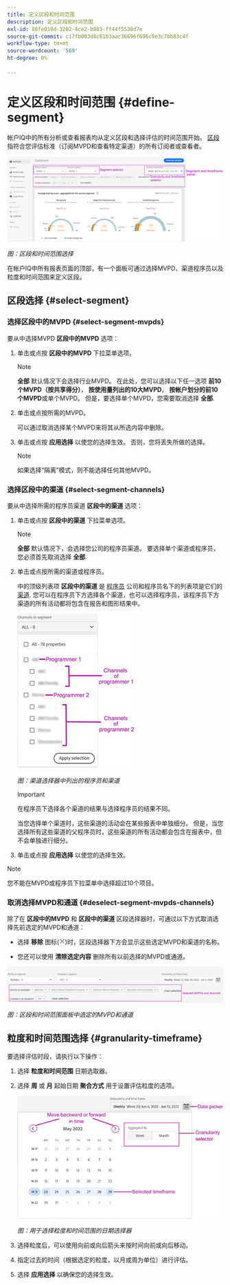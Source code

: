 ```yaml
---
title: 定义区段和时间范围
description: 定义区段和时间范围
exl-id: 86fe010d-3202-4ce2-b803-ff44f5538d7e
source-git-commit: c17fb003d8c8103aac36696f696c9e3c7bb83c4f
workflow-type: tm+mt
source-wordcount: '569'
ht-degree: 0%

---
```


# 定义区段和时间范围 {#define-segment}

帐户IQ中的所有分析或查看报表均从定义区段和选择评估的时间范围开始。 [区段](/help/AccountIQ/product-concepts.md#segmet-def) 指符合您评估标准（订阅MVPD和查看特定渠道）的所有订阅者或查看者。

![](assets/segment-panel.png)

*图：区段和时间范围选择*

在帐户IQ中所有报表页面的顶部，有一个面板可通过选择MVPD、渠道程序员以及粒度和时间范围来定义区段。

## 区段选择 {#select-segment}

### 选择区段中的MVPD {#select-segment-mvpds}

要从中选择MVPD **区段中的MVPD** 选项：

1. 单击或点按 **区段中的MVPD** 下拉菜单选项。

   >[!NOTE]
   >
   >**全部** 默认情况下会选择行业MVPD。 在此处，您可以选择以下任一选项 **前10个MVPD（按共享得分）**， **按使用量列出的10大MVPD**， **按帐户划分的前10个MVPD**&#x200B;或单个MVPD。 但是，要选择单个MVPD，您需要取消选择 **全部**.

1. 单击或点按所需的MVPD。

   可以通过取消选择某个MVPD来将其从所选内容中删除。

1. 单击或点按 **应用选择** 以使您的选择生效。 否则，您将丢失所做的选择。

   >[!NOTE]
   >
   >如果选择“隔离”模式，则不能选择任何其他MVPD。

### 选择区段中的渠道 {#select-segment-channels}

要从中选择所需的程序员渠道 **区段中的渠道** 选项：

1. 单击或点按 **区段中的渠道** 下拉菜单选项。

   >[!NOTE]
   >
   >**全部** 默认情况下，会选择您公司的程序员渠道。 要选择单个渠道或程序员，您必须首先取消选择 **全部**.

1. 单击或点按所需的渠道或程序员。

   中的顶级列表项 **区段中的渠道** 是 [程序员](/help/AccountIQ/product-concepts.md#programmer-def) 公司和程序员名下的列表项是它们的 [渠道](/help/AccountIQ/product-concepts.md#channel-def). 您可以在程序员下方选择各个渠道，也可以选择程序员，该程序员下方渠道的所有活动都将包含在报告和图形结果中。

   ![](assets/programmer-channels.png)


   *图：渠道选择器中列出的程序员和渠道*

   >[!IMPORTANT]
   >
   >在程序员下选择各个渠道的结果与选择程序员的结果不同。
   >
   >
   >当您选择单个渠道时，这些渠道的活动会在某些报表中单独细分。 但是，当您选择所有这些渠道的父程序员时，这些渠道的所有活动都会包含在报表中，但不会单独进行细分。

1. 单击或点按 **应用选择** 以使您的选择生效。

>[!NOTE]
>
>您不能在MVPD或程序员下拉菜单中选择超过10个项目。

### 取消选择MVPD和通道 {#deselect-segment-mvpds-channels}

除了在 **区段中的MVPD** 和 **区段中的渠道** 区段选择器时，可通过以下方式取消选择先前选定的MVPD和通道：

* 选择 **移除** 图标(![删除图标](assets/remove-icon.png))时，区段选择器下方会显示这些选定MVPD和渠道的名称。

* 您还可以使用 **清除选定内容** 删除所有以前选择的MVPD或通道。

![](assets/segment-panel-selection.png)

*图：区段和时间范围面板中选定的MVPD和通道*

## 粒度和时间范围选择 {#granularity-timeframe}

要选择评估时段，请执行以下操作：

1. 选择 **粒度和时间范围** 日期选取器。

1. 选择 **周** 或 **月** 起始日期 **聚合方式** 用于设置评估粒度的选项。

   ![](assets/granularity-timeframe-weekwise.png)


   *图：用于选择粒度和时间范围的日期选择器*

1. 选择粒度后，可以使用向前或向后箭头来按时间向前或向后移动。

1. 指定过去的时间（根据选定的粒度，以月或周为单位）进行评估。

1. 选择 **应用选择** 以确保您的选择生效。

